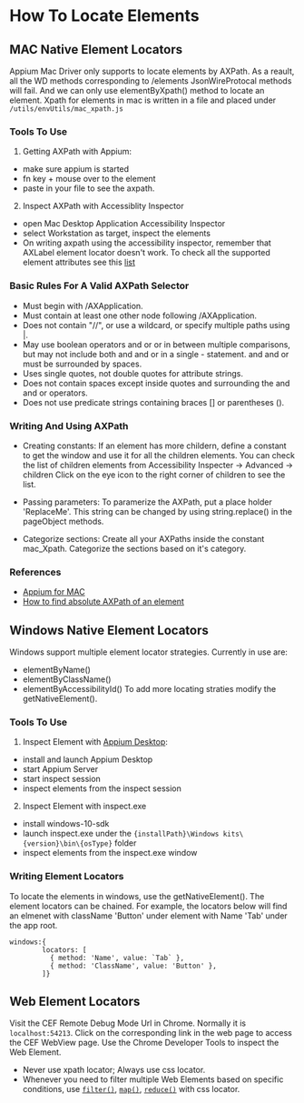# How To Locate Elements

## MAC Native Element Locators
Appium Mac Driver only supports to locate elements by AXPath. As a reault, all the WD methods corresponding to /elements JsonWireProtocal methods will fail. And we can only use elementByXpath() method to locate an element.
Xpath for elements in mac is written in a file and placed under `/utils/envUtils/mac_xpath.js`

### Tools To Use
1. Getting AXPath with Appium:
- make sure appium is started
- fn key + mouse over to the element
- paste in your file to see the axpath.

2. Inspect AXPath with Accessiblity Inspector
- open Mac Desktop Application Accessibility Inspector
- select Workstation as target, inspect the elements
- On writing axpath using the accessibility inspector, remember that AXLabel element locator doesn't work. To check all the supported element attributes see this [list](https://github.com/appium/appium-for-mac/blob/master/Frameworks/PFAssistive.framework/Versions/L/Headers/PFUIElement.h)


### Basic Rules For A Valid AXPath Selector
- Must begin with /AXApplication.
- Must contain at least one other node following /AXApplication.
- Does not contain "//", or use a wildcard, or specify multiple paths using |.
- May use boolean operators and or or in between multiple comparisons, but may not include both and and or in a single - statement. and and or must be surrounded by spaces.
- Uses single quotes, not double quotes for attribute strings.
- Does not contain spaces except inside quotes and surrounding the and and or operators.
- Does not use predicate strings containing braces [] or parentheses ().

### Writing And Using AXPath
- Creating constants:
    If an element has more childern, define a constant to get the window and use it for all the children elements. You can check the list of children elements from Accessibility Inspecter -> Advanced -> children Click on the eye icon to the right corner of children to see the list.

- Passing parameters:
    To paramerize the AXPath, put a place holder 'ReplaceMe'. This string can be changed by using string.replace() in the pageObject methods.

- Categorize sections:
    Create all your AXPaths inside the constant mac_Xpath. Categorize the sections based on it's category.

### References
* [Appium for MAC](https://github.com/appium/appium-for-mac)
* [How to find absolute AXPath of an element](https://microstrategy.atlassian.net/wiki/spaces/TEAMEDG/pages/684311122/How+to+find+absolute+AXPath+of+an+element)

## Windows Native Element Locators
Windows support multiple element locator strategies. Currently in use are:
 - elementByName()
 - elementByClassName()
 - elementByAccessibilityId()
To add more locating straties modify the getNativeElement().

### Tools To Use
1. Inspect Element with [Appium Desktop](https://github.com/appium/appium-desktop):
- install and launch Appium Desktop
- start Appium Server
- start inspect session
- inspect elements from the inspect session

2. Inspect Element with inspect.exe
- install windows-10-sdk
- launch inspect.exe under the `{installPath}\Windows kits\{version}\bin\{osType}` folder
- inspect elements from the inspect.exe window

### Writing Element Locators
To locate the elements in windows, use the getNativeElement(). The element locators can be chained. For example, the locators below will find an elmenet with className 'Button' under element with Name 'Tab' under the app root.

```
windows:{
        locators: [
          { method: 'Name', value: `Tab` },
          { method: 'ClassName', value: 'Button' },
        ]}
```

## Web Element Locators

Visit the CEF Remote Debug Mode Url in Chrome. Normally it is `localhost:54213`.
Click on the corresponding link in the web page to access the CEF WebView page.
Use the Chrome Developer Tools to inspect the Web Element.

- Never use xpath locator; Always use css locator.
- Whenever you need to filter multiple Web Elements based on specific conditions, use [`filter()`](https://www.protractortest.org/#/api?view=ElementArrayFinder.prototype.filter), [`map()`](https://www.protractortest.org/#/api?view=ElementArrayFinder.prototype.map), [`reduce()`](https://www.protractortest.org/#/api?view=ElementArrayFinder.prototype.reduce) with css locator.
